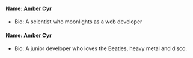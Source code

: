 #### Name: [Amber Cyr](https://github.com/SheW0lf)
- Bio: A scientist who moonlights as a web developer

#### Name: [Amber Cyr](https://github.com/leahpleurodon)
- Bio: A junior developer who loves the Beatles, heavy metal and disco.